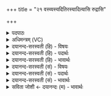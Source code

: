 +++
title = "२१ वस्व्यस्यदितिरस्यादित्यासि रुद्रासि"

+++
<details><summary>पदपाठः</summary>

वस्वी॑। अ॒सि॒। अदि॑तिः। अ॒सि॒। आ॒दि॒त्या। अ॒सि॒। रु॒द्रा। अ॒सि॒। च॒न्द्रा। अ॒सि॒। बृह॒स्पतिः॑। त्वा॒। सु॒म्ने। र॒म्णा॒तु॒। रु॒द्रः। वसु॑भि॒रिति॒॑ वसु॑ऽभिः। आ। च॒के॒। २१।
</details>

<details><summary>अधिमन्त्रम् (VC)</summary>

- वाग्विद्युतौ देवते
- वत्स ऋषिः
- विराड् आर्षी बृहती
- मध्यमः
</details>

<details><summary>दयानन्द-सरस्वती (हि) - विषयः</summary>

फिर वह वाणी वा बिजुली किस प्रकार की है, इस विषय का उपदेश अगले मन्त्र में किया है ॥
</details>

<details><summary>दयानन्द-सरस्वती (हि) - पदार्थः</summary>

पदार्थान्वयभाषाः -  हे विद्वन् मनुष्य ! जैसे जो (वस्वी) अग्नि आदि विद्या सम्बन्धी, जिसकी सेवा २४ चौबीस वर्ष पर्यन्त ब्रह्मचर्य करनेवालों ने की हुई (असि) है, जो (अदितिः) प्रकाशकारक (असि) है, जो (रुद्रा) प्राणवायु सम्बन्धवाली और जिसको ४४ चवालीस वर्ष ब्रह्मचर्य करनेहारे प्राप्त हुए हों, वैसी (असि) है, जो (आदित्या) सूर्य्यवत् सब विद्याओं का प्रकाश करनेवाली, जिसका ग्रहण ४८ अड़तालीस वर्ष पर्यन्त ब्रह्मचर्यसेवी मनुष्यों ने किया हो, वैसी (असि) है, जो (चन्द्रा) आह्लाद करनेवाली (असि) है, जिसको (बृहस्पतिः) सर्वोत्तम (रुद्रः) दुष्टों को रुलानेवाला परमेश्वर वा विद्वान् (सुम्ने) सुख में (रम्णातु) रमणयुक्त करता और जिस (वसुभिः) पूर्णविद्यायुक्त मनुष्यों के साथ वर्त्तमान हुई वाणी वा बिजुली की (आचके) निर्माण वा इच्छा करता अथवा जिसकी मैं इच्छा करता हूँ, वैसे तू भी (त्वा) उसको (रम्णातु) रमणयुक्त वा इसको सिद्ध करने की इच्छा कर ॥२१॥
</details>

<details><summary>दयानन्द-सरस्वती (हि) - भावार्थः</summary>

भावार्थभाषाः -  इस मन्त्र में श्लेष और वाचकलुप्तोपमालङ्कार हैं। जैसे वाणी, बिजुली और प्राण पृथिवी आदि और विद्वानों के साथ वर्त्तमान हुए अनेक व्यवहार की सिद्धि के हेतु हैं और जिनकी सेवा जितेन्द्रियादि धर्मसेवनपूर्वक होके विद्वानों ने की हो, वैसी वाणी और बिजुली मनुष्यों को विज्ञानपूर्वक क्रियाओं से संप्रयोग की हुई बहुत सुखों के करनेवाली होती है ॥२१॥
</details>

<details><summary>दयानन्द-सरस्वती (सं) - विषयः</summary>

पुनस्ते कीदृश्यावित्युपदिश्यते ॥
</details>

<details><summary>दयानन्द-सरस्वती (सं) - पदार्थः</summary>

पदार्थान्वयभाषाः -  हे विद्वन् मनुष्य ! यथा या वस्व्यस्त्यदितिर(स्य)स्ति रुद्रास्यस्त्यादित्या(स्य)स्ति चन्द्रा(स्य)स्ति, यां बृहस्पतिः सुम्ने रमयति प्रेरयति यां रुद्रो वसुभिः सह वर्त्तमानामाचके यामहं कामये तथा त्वा तां भवान् रम्णातु रमयतु ॥२१॥
</details>

<details><summary>दयानन्द-सरस्वती (सं) - भावार्थः</summary>

भावार्थभाषाः -  अत्र श्लेषवाचकलुप्तोपमालङ्कारौ। यथा ये वाग्विद्युतौ प्राणपृथिव्यादिभिः सह वर्त्तमाने अनेकव्यवहारहेतू स्तो ये जितेन्द्रियादिधर्मपुरस्सरं यथायोग्यं कृतब्रह्मचर्यैर्मनुष्यैर्विज्ञानेन क्रियासु संप्रयोजिते सत्यौ वाग्विद्युतौ बहुसुखकारिके जायेते, एतां त्वमपि नित्यं सेवस्व ॥२१॥
</details>

<details><summary>सविता जोशी ← दयानन्दः (म) - भावार्थः</summary>

भावार्थभाषाः -  या मंत्रात श्लेषालंकार व वाचकलुप्तोपमालंकार आहेत. वाणी, विद्युत, प्राण, पृथ्वी ही विद्वानांच्या व्यवहारसिद्धीची कारणे आहेत. त्यासाठी जितेंद्रिय धार्मिक विद्वानांनी वाणी व विद्युत यांचा वैज्ञानिकदृष्ट्या चांगला प्रयोग केल्यास सर्व माणसांना ती सुखकारक ठरतात.
</details>